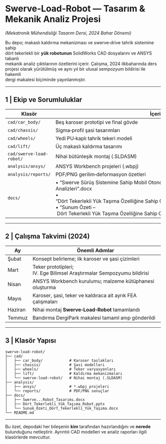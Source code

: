 # Swerve-Load-Robot — Tasarım & Mekanik Analiz Projesi  
*(Mekatronik Mühendisliği Tasarım Dersi, 2024 Bahar Dönemi)*

Bu depo; makaslı kaldırma mekanizması ve swerve‑drive tahrik sistemine sahip  
dört tekerlekli bir **yük robotunun** SolidWorks CAD dosyalarını ve ANSYS tabanlı  
mekanik analiz çıktılarının özetlerini içerir. Çalışma, 2024 ilkbaharında ders  
projesi olarak yürütülmüş ve aynı yıl bir ulusal sempozyum bildirisi ile hakemli  
dergi makalesi biçiminde yayınlanmıştır.

---

## 1 | Ekip ve Sorumluluklar

| Klasör | İçerik | Sorumlu Öğrenci |
|--------|--------|-----------------|
| `cad/car_body/` | Beş karoser prototipi ve final gövde | **Melike Beyazlı** |
| `cad/chassis/`  | Sigma‑profil şasi tasarımları | **Görkem Burak Taşkın** |
| `cad/wheels/`   | Yedi PU‑kaplı tahrik tekeri modeli | **Sümeyye Alp** |
| `cad/lift/`     | Üç makaslı kaldırma tasarımı | **Zeynep Işık**, **Görkem B. Taşkın** |
| `cad/swerve-load-robot/` | Nihai bütünleşik montaj (.SLDASM) | Tüm ekip |
| `analysis/ansys/` | ANSYS Workbench projeleri (.wbpj) | **Zeynep Işık** |
| `analysis/reports/` | PDF/PNG gerilim‑deformasyon özetleri | Tüm ekip |
| `docs/` | • “Swerve Sürüş Sistemine Sahip Mobil Otonom Robot Tasarımı ve Mekanik Analizleri”.docx  <br>• “Dört Tekerlekli Yük Taşıma Özelliğine Sahip Otonom Mobil Robotun Geliştirilmesi”.pptx  <br>• “Sunum Özeti – Dört Tekerlekli Yük Taşıma Özelliğine Sahip Otonom Mobil Robotun Geliştirilmesi”.docx | Mısır, O., Beyazlı, M., Alp, S., Taşkın, G. B., vd. (2024). Design and Mechanical Analyses of Mobile Robot with Swerve Driving System. Türk Doğa Ve Fen Dergisi, 13(4), 66-84. https://doi.org/10.46810/tdfd.1506516|

---

## 2 | Çalışma Takvimi (2024)

| Ay | Önemli Adımlar |
|----|----------------|
| Şubat | Konsept belirleme; ilk karoser ve şasi çizimleri |
| Mart  | Teker prototipleri; IV. Ege Bilimsel Araştırmalar Sempozyumu bildirisi |
| Nisan | ANSYS Workbench kurulumu; malzeme kütüphanesi oluşturma |
| Mayıs | Karoser, şasi, teker ve kaldıraca ait ayrık FEA çalışmaları |
| Haziran | Nihai montaj **Swerve‑Load‑Robot** tamamlandı |
| Temmuz | Bandırma DergiPark makalesi tamaml anıp gönderildi |

---

## 3 | Klasör Yapısı

```
swerve-load-robot/
├── cad/
│   ├── car_body/            # Karoser taslakları
│   ├── chassis/             # Şasi modelleri
│   ├── wheels/              # Teker varyasyonları
│   ├── lift/                # Kaldırma mekanizmaları
│   └── swerve-load-robot/   # Nihai montaj (.SLDASM)
├── analysis/
│   ├── ansys/               # *.wbpj projeleri
│   └── reports/             # PDF/PNG sonuçlar
├── docs/
│   ├── Swerve...Robot_Tasarımı.docx
│   ├── Dört_Tekerlekli_Yük_Taşıma_Robot.pptx
│   └── Sunum_Özeti_Dört_Tekerlekli_Yük_Taşıma.docx
└── README.md
```

---

Bu özet, depodaki her bileşenin **kim** tarafından hazırlandığını ve **nerede**  
bulunduğunu netleştirir. Ayrıntılı CAD modelleri ve analiz raporları ilgili  
klasörlerde mevcuttur.
